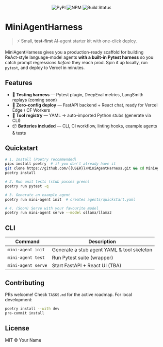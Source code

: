 <p align="center">
  <img src="https://img.shields.io/pypi/v/mini-agent-harness?logo=pypi" alt="PyPI">
  <img src="https://img.shields.io/npm/v/mini-agent-harness?logo=npm" alt="NPM">
  <img src="https://github.com/{{USER}}/MiniAgentHarness/actions/workflows/ci.yml/badge.svg" alt="Build Status">
</p>

# MiniAgentHarness

> ⚡️ Small, **test-first** AI-agent starter kit with one-click deploy.

MiniAgentHarness gives you a production-ready scaffold for building ReAct-style language-model agents **with a built-in Pytest harness** so you catch prompt regressions _before_ they reach prod. Spin it up locally, run `pytest`, and deploy to Vercel in minutes.

## Features

- 🧪 **Testing harness** — Pytest plugin, DeepEval metrics, LangSmith replays (coming soon)
- 🚀 **Zero-config deploy** — FastAPI backend + React chat, ready for Vercel Edge / CF Workers
- 🧩 **Tool registry** — YAML → auto-imported Python stubs (generate via CLI)
- 📦 **Batteries included** — CLI, CI workflow, linting hooks, example agents & tests

## Quickstart

```bash
# 1. Install (Poetry recommended)
pipx install poetry  # if you don't already have it
git clone https://github.com/{{USER}}/MiniAgentHarness.git && cd MiniAgentHarness
poetry install

# 2. Run unit tests (stub passes green)
poetry run pytest -q

# 3. Generate an example agent
poetry run mini-agent init  # creates agents/quickstart.yaml

# 4. (Soon) Serve with your favourite model
poetry run mini-agent serve --model ollama/llama3
```

## CLI

| Command            | Description                                |
| ------------------ | ------------------------------------------ |
| `mini-agent init`  | Generate a stub agent YAML & tool skeleton |
| `mini-agent test`  | Run Pytest suite (wrapper)                 |
| `mini-agent serve` | Start FastAPI + React UI (TBA)             |

## Contributing

PRs welcome! Check `TASKS.md` for the active roadmap. For local development:

```bash
poetry install --with dev
pre-commit install
```

## License

MIT © Your Name
